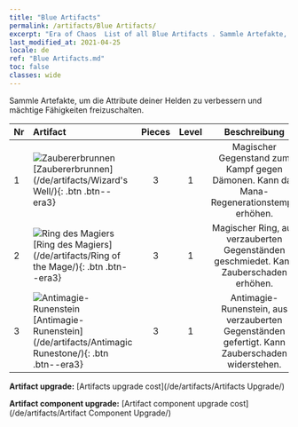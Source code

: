 ```yaml
---
title: "Blue Artifacts"
permalink: /artifacts/Blue Artifacts/
excerpt: "Era of Chaos  List of all Blue Artifacts . Sammle Artefakte, um die Attribute deiner Helden zu verbessern und mächtige Fähigkeiten freizuschalten."
last_modified_at: 2021-04-25
locale: de
ref: "Blue Artifacts.md"
toc: false
classes: wide
---
```


  Sammle Artefakte, um die Attribute deiner Helden zu verbessern und mächtige Fähigkeiten freizuschalten.

  |  Nr  |    Artifact    | Pieces |  Level | Beschreibung   |
  |:-----|:---------------|:------:|:------:|:--------------:|
  | 1   | ![Zaubererbrunnen](/images/t/icon_artifact_21.png) [Zaubererbrunnen](/de/artifacts/Wizard's Well/){: .btn .btn--era3} | 3 | 1 | Magischer Gegenstand zum Kampf gegen Dämonen. Kann das Mana-Regenerationstempo erhöhen. |
  | 2   | ![Ring des Magiers](/images/t/icon_artifact_22.png) [Ring des Magiers](/de/artifacts/Ring of the Mage/){: .btn .btn--era3} | 3 | 1 | Magischer Ring, aus verzauberten Gegenständen geschmiedet. Kann Zauberschaden erhöhen. |
  | 3   | ![Antimagie-Runenstein](/images/t/icon_artifact_23.png) [Antimagie-Runenstein](/de/artifacts/Antimagic Runestone/){: .btn .btn--era3} | 3 | 1 | Antimagie-Runenstein, aus verzauberten Gegenständen gefertigt. Kann Zauberschaden widerstehen. |


  **Artifact upgrade:** [Artifacts upgrade cost](/de/artifacts/Artifacts Upgrade/)

 **Artifact component upgrade:** [Artifact component upgrade cost](/de/artifacts/Artifact Component Upgrade/)

